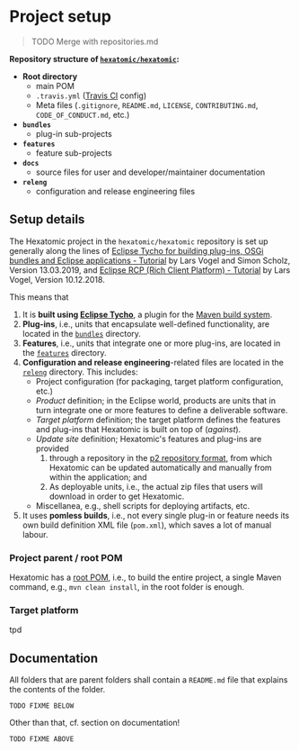 # Project setup

> TODO Merge with repositories.md

**Repository structure of [`hexatomic/hexatomic`](https://github.com/hexatomic/hexatomic):**

- **Root directory**
	- main POM
	- `.travis.yml` ([Travis CI](https://travis-ci.org/) config)
	- Meta files (`.gitignore`, `README.md`, `LICENSE`, `CONTRIBUTING.md`, `CODE_OF_CONDUCT.md`, etc.)
- **`bundles`**
	- plug-in sub-projects
- **`features`**
	- feature sub-projects
- **`docs`**
	- source files for user and developer/maintainer documentation
- **`releng`**
	- configuration and release engineering files

## Setup details

The Hexatomic project in the `hexatomic/hexatomic` repository is set up generally
along the lines of [Eclipse Tycho for building plug-ins, OSGi bundles and Eclipse applications - Tutorial](http://web.archive.org/web/20190801113418/https://www.vogella.com/tutorials/EclipseTycho/article.html) by 
Lars Vogel and Simon Scholz, Version 13.03.2019, and [Eclipse RCP (Rich Client Platform) - Tutorial](http://web.archive.org/web/20190807184652/https://www.vogella.com/tutorials/EclipseRCP/article.html) by Lars Vogel, Version 10.12.2018.

This means that

1. It is **built using [Eclipse Tycho](http://web.archive.org/web/20190807185333/https://www.eclipse.org/tycho/)**, a plugin for the [Maven build system](http://web.archive.org/web/20190806000707/https://maven.apache.org/).
2. **Plug-ins**, i.e., units that encapsulate well-defined functionality, are located in the [`bundles`](https://github.com/hexatomic/hexatomic/tree/master/bundles/) directory.
3. **Features**, i.e., units that integrate one or more plug-ins, are located in the [`features`](https://github.com/hexatomic/hexatomic/tree/feature/0.1.0/features/) directory.
4. **Configuration and release engineering**-related files are located in the [`releng`](https://github.com/hexatomic/hexatomic/tree/feature/0.1.0/releng/) directory. This includes:
	- Project configuration (for packaging, target platform configuration, etc.)
	- *Product* definition; in the Eclipse world, products are units that in turn integrate one or more features to define a deliverable software.
	- *Target platform* definition; the target platform defines the features and plug-ins that Hexatomic is built on top of (*against*).
	-  *Update site* definition; Hexatomic's features and plug-ins are provided 
		1. through a repository in the [p2 repository format](http://web.archive.org/web/20190807191916/https://www.eclipse.org/equinox/p2/), from which Hexatomic can be updated automatically and manually from within the application; and
		2. As deployable units, i.e., the actual zip files that users will download in order to get Hexatomic.
	-  Miscellanea, e.g., shell scripts for deploying artifacts, etc. 
5. It uses **pomless builds**, i.e., not every single plug-in or feature needs its own build definition XML file (`pom.xml`), which saves a lot of manual labour.

### Project parent / root POM

Hexatomic has a [root POM](https://github.com/hexatomic/hexatomic/tree/master/pom.xml), i.e., to build the entire project, a single Maven command, e.g., `mvn clean install`, in the root folder is enough.

### Target platform

tpd

## Documentation

All folders that are parent folders shall contain a `README.md` file that explains the contents of the folder.

`TODO FIXME BELOW`

Other than that, cf. section on documentation!

`TODO FIXME ABOVE`